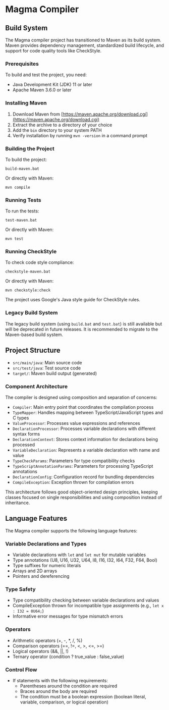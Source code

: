# Magma Compiler

## Build System

The Magma compiler project has transitioned to Maven as its build system. Maven provides dependency management, standardized build lifecycle, and support for code quality tools like CheckStyle.

### Prerequisites

To build and test the project, you need:

- Java Development Kit (JDK) 11 or later
- Apache Maven 3.6.0 or later

### Installing Maven

1. Download Maven from [https://maven.apache.org/download.cgi](https://maven.apache.org/download.cgi)
2. Extract the archive to a directory of your choice
3. Add the `bin` directory to your system PATH
4. Verify installation by running `mvn -version` in a command prompt

### Building the Project

To build the project:

```
build-maven.bat
```

Or directly with Maven:

```
mvn compile
```

### Running Tests

To run the tests:

```
test-maven.bat
```

Or directly with Maven:

```
mvn test
```

### Running CheckStyle

To check code style compliance:

```
checkstyle-maven.bat
```

Or directly with Maven:

```
mvn checkstyle:check
```

The project uses Google's Java style guide for CheckStyle rules.

### Legacy Build System

The legacy build system (using `build.bat` and `test.bat`) is still available but will be deprecated in future releases. It is recommended to migrate to the Maven-based build system.

## Project Structure

- `src/main/java`: Main source code
- `src/test/java`: Test source code
- `target/`: Maven build output (generated)

### Component Architecture

The compiler is designed using composition and separation of concerns:

- `Compiler`: Main entry point that coordinates the compilation process
- `TypeMapper`: Handles mapping between TypeScript/JavaScript types and C types
- `ValueProcessor`: Processes value expressions and references
- `DeclarationProcessor`: Processes variable declarations with different syntax forms
- `DeclarationContext`: Stores context information for declarations being processed
- `VariableDeclaration`: Represents a variable declaration with name and value
- `TypeCheckParams`: Parameters for type compatibility checks
- `TypeScriptAnnotationParams`: Parameters for processing TypeScript annotations
- `DeclarationConfig`: Configuration record for bundling dependencies
- `CompileException`: Exception thrown for compilation errors

This architecture follows good object-oriented design principles, keeping classes focused on single responsibilities and using composition instead of inheritance.

## Language Features

The Magma compiler supports the following language features:

### Variable Declarations and Types
- Variable declarations with `let` and `let mut` for mutable variables
- Type annotations (U8, U16, U32, U64, I8, I16, I32, I64, F32, F64, Bool)
- Type suffixes for numeric literals
- Arrays and 2D arrays
- Pointers and dereferencing

### Type Safety
- Type compatibility checking between variable declarations and values
- CompileException thrown for incompatible type assignments (e.g., `let x : I32 = 0U64;`)
- Informative error messages for type mismatch errors

### Operators
- Arithmetic operators (+, -, *, /, %)
- Comparison operators (==, !=, <, >, <=, >=)
- Logical operators (&&, ||, !)
- Ternary operator (condition ? true_value : false_value)

### Control Flow
- If statements with the following requirements:
  - Parentheses around the condition are required
  - Braces around the body are required
  - The condition must be a boolean expression (boolean literal, variable, comparison, or logical operation)